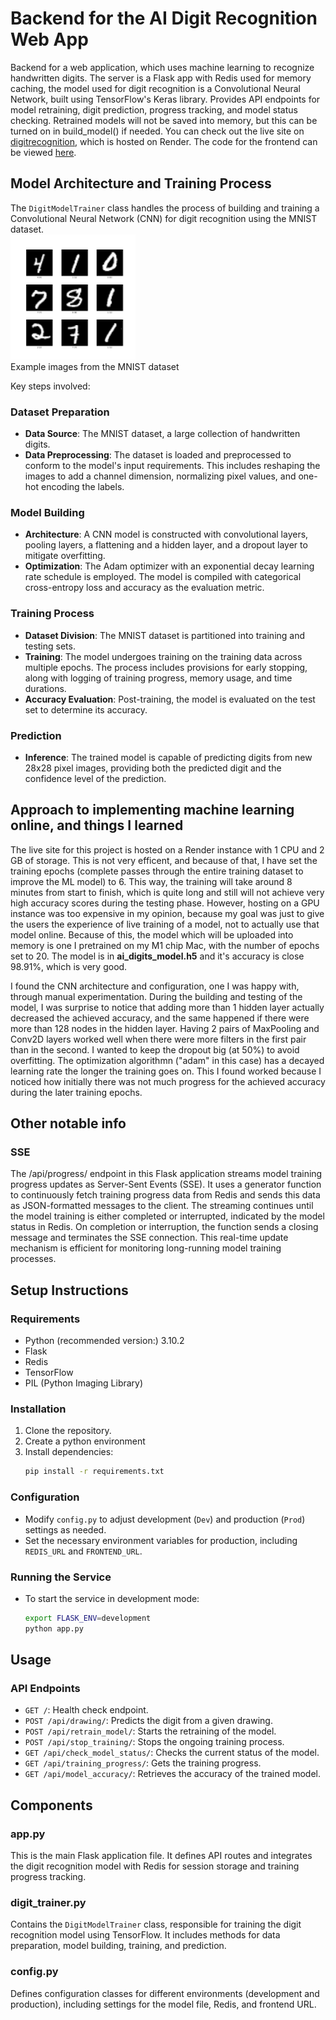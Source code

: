 # Backend for the AI Digit Recognition Web App
Backend for a web application, which uses machine learning to recognize handwritten digits. The server is a Flask app with Redis used for memory caching, the model used for digit recognition is a Convolutional Neural Network, built using TensorFlow's Keras library.
Provides API endpoints for model retraining, digit prediction, progress tracking, and model status checking.
Retrained models will not be saved into memory, but this can be turned on in build_model() if needed. You can check out the live site on
[digitrecognition](https://digitrecognition-ai.onrender.com), which is hosted on Render.
The code for the frontend can be viewed [here](https://github.com/krsalmi/ai_digits_frontend.git).

## Model Architecture and Training Process
The `DigitModelTrainer` class handles the process of building and training a Convolutional Neural Network (CNN) for digit recognition using the MNIST dataset.   
<img src="imgs_for_readme/mnist-3.0.1.png" alt="MNIST example image" width="200" height="200">  
Example images from the MNIST dataset  
  
Key steps involved:

### Dataset Preparation
- **Data Source**: The MNIST dataset, a large collection of handwritten digits.
- **Data Preprocessing**: The dataset is loaded and preprocessed to conform to the model's input requirements. This includes reshaping the images to add a channel dimension, normalizing pixel values, and one-hot encoding the labels.

### Model Building
- **Architecture**: A CNN model is constructed with convolutional layers, pooling layers, a flattening and a hidden layer, and a dropout layer to mitigate overfitting.
- **Optimization**: The Adam optimizer with an exponential decay learning rate schedule is employed. The model is compiled with categorical cross-entropy loss and accuracy as the evaluation metric.

### Training Process
- **Dataset Division**: The MNIST dataset is partitioned into training and testing sets.
- **Training**: The model undergoes training on the training data across multiple epochs. The process includes provisions for early stopping, along with logging of training progress, memory usage, and time durations.
- **Accuracy Evaluation**: Post-training, the model is evaluated on the test set to determine its accuracy.

### Prediction
- **Inference**: The trained model is capable of predicting digits from new 28x28 pixel images, providing both the predicted digit and the confidence level of the prediction.

## Approach to implementing machine learning online, and things I learned
The live site for this project is hosted on a Render instance with 1 CPU and 2 GB of storage. This is not very efficent, and because of that, I have set the training epochs (complete passes through the entire training dataset to improve the ML model) to 6. This way, the training will take around 8 minutes from start to finish, which is quite long and still will not achieve very high accuracy scores during the testing phase. However, hosting on a GPU instance was too expensive in my opinion, because my goal was just to give the users the experience of live training of a model, not to actually use that model online. Because of this, the model which will be uploaded into memory is one I pretrained on my M1 chip Mac, with the number of epochs set to 20. The model is in **ai_digits_model.h5** and it's accuracy is close 98.91%, which is very good.  

I found the CNN architecture and configuration, one I was happy with, through manual experimentation. During the building and testing of the model, I was surprise to notice that adding more than 1 hidden layer actually decreased the achieved accuracy, and the same happened if there were more than 128 nodes in the hidden layer. Having 2 pairs of MaxPooling and Conv2D layers worked well when there were more filters in the first pair than in the second. I wanted to keep the dropout big (at 50%) to avoid overfitting. The optimization algorithmn ("adam" in this case) has a decayed learning rate the longer the training goes on. This I found worked because I noticed how initially there was not much progress for the achieved accuracy during the later training epochs. 

## Other notable info
### SSE
The /api/progress/ endpoint in this Flask application streams model training progress updates as Server-Sent Events (SSE). It uses a generator function to continuously fetch training progress data from Redis and sends this data as JSON-formatted messages to the client. The streaming continues until the model training is either completed or interrupted, indicated by the model status in Redis. On completion or interruption, the function sends a closing message and terminates the SSE connection. This real-time update mechanism is efficient for monitoring long-running model training processes.

## Setup Instructions

### Requirements
- Python (recommended version:) 3.10.2
- Flask
- Redis
- TensorFlow
- PIL (Python Imaging Library)

### Installation
1. Clone the repository.
2. Create a python environment
3. Install dependencies:
   ```bash
   pip install -r requirements.txt
   ```

### Configuration
- Modify `config.py` to adjust development (`Dev`) and production (`Prod`) settings as needed.
- Set the necessary environment variables for production, including `REDIS_URL` and `FRONTEND_URL`.

### Running the Service
- To start the service in development mode:
  ```bash
  export FLASK_ENV=development
  python app.py
  ```

## Usage

### API Endpoints
- `GET /`: Health check endpoint.
- `POST /api/drawing/`: Predicts the digit from a given drawing.
- `POST /api/retrain_model/`: Starts the retraining of the model.
- `POST /api/stop_training/`: Stops the ongoing training process.
- `GET /api/check_model_status/`: Checks the current status of the model.
- `GET /api/training_progress/`: Gets the training progress.
- `GET /api/model_accuracy/`: Retrieves the accuracy of the trained model.

## Components

### app.py
This is the main Flask application file. It defines API routes and integrates the digit recognition model with Redis for session storage and training progress tracking.

### digit_trainer.py
Contains the `DigitModelTrainer` class, responsible for training the digit recognition model using TensorFlow. It includes methods for data preparation, model building, training, and prediction.

### config.py
Defines configuration classes for different environments (development and production), including settings for the model file, Redis, and frontend URL.
